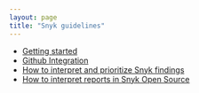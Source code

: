 ```yaml
---
layout: page
title: "Snyk guidelines"
---
```


* [Getting started](./snyk_getting_started.md)
* [Github Integration](./gh-integration.md)
* [How to interpret and prioritize Snyk findings](./snyk_interpret_and_prioritize.md)
* [How to interpret reports in Snyk Open Source](./snyk_reading_reports.md)
